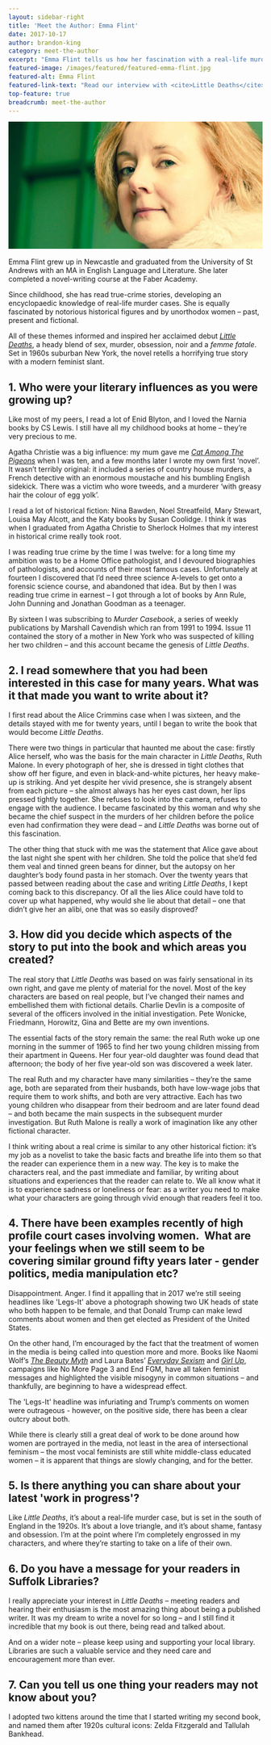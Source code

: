 ```yaml
---
layout: sidebar-right
title: 'Meet the Author: Emma Flint'
date: 2017-10-17
author: brandon-king
category: meet-the-author
excerpt: "Emma Flint tells us how her fascination with a real-life murder case led her to write <cite>Little Deaths</cite>."
featured-image: /images/featured/featured-emma-flint.jpg
featured-alt: Emma Flint
featured-link-text: "Read our interview with <cite>Little Deaths</cite> author Emma Flint."
top-feature: true
breadcrumb: meet-the-author
---
```


![Emma Flint](/images/featured/featured-emma-flint.jpg)

Emma Flint grew up in Newcastle and graduated from the University of St Andrews with an MA in English Language and Literature. She later completed a novel-writing course at the Faber Academy.

Since childhood, she has read true-crime stories, developing an encyclopaedic knowledge of real-life murder cases. She is equally fascinated by notorious historical figures and by unorthodox women – past, present and fictional.

All of these themes informed and inspired her acclaimed debut [<cite>Little Deaths</cite>](https://suffolk.spydus.co.uk/cgi-bin/spydus.exe/ENQ/OPAC/BIBENQ?BRN=2085364), a heady blend of sex, murder, obsession, noir and a *femme fatale*. Set in 1960s suburban New York, the novel retells a horrifying true story with a modern feminist slant.

## 1.	Who were your literary influences as you were growing up?

Like most of my peers, I read a lot of Enid Blyton, and I loved the Narnia books by CS Lewis. I still have all my childhood books at home – they’re very precious to me.

Agatha Christie was a big influence: my mum gave me [<cite>Cat Among The Pigeons</cite>](https://suffolk.spydus.co.uk/cgi-bin/spydus.exe/ENQ/OPAC/BIBENQ?BRN=1549923) when I was ten, and a few months later I wrote my own first ‘novel’. It wasn’t terribly original: it included a series of country house murders, a French detective with an enormous moustache and his bumbling English sidekick. There was a victim who wore tweeds, and a murderer ‘with greasy hair the colour of egg yolk’. 

I read a lot of historical fiction: Nina Bawden, Noel Streatfeild, Mary Stewart, Louisa May Alcott, and the Katy books by Susan Coolidge. I think it was when I graduated from Agatha Christie to Sherlock Holmes that my interest in historical crime really took root.

I was reading true crime by the time I was twelve: for a long time my ambition was to be a Home Office pathologist, and I devoured biographies of pathologists, and accounts of their most famous cases. Unfortunately at fourteen I discovered that I’d need three science A-levels to get onto a forensic science course, and abandoned that idea. But by then I was reading true crime in earnest – I got through a lot of books by Ann Rule, John Dunning and Jonathan Goodman as a teenager.

By sixteen I was subscribing to <cite>Murder Casebook</cite>, a series of weekly publications by Marshall Cavendish which ran from 1991 to 1994. Issue 11 contained the story of a mother in New York who was suspected of killing her two children – and this account became the genesis of <cite>Little Deaths</cite>.

## 2.	I read somewhere that you had been interested in this case for many years. What was it that made you want to write about it?

I first read about the Alice Crimmins case when I was sixteen, and the details stayed with me for twenty years, until I began to write the book that would become <cite>Little Deaths</cite>.

There were two things in particular that haunted me about the case: firstly Alice herself, who was the basis for the main character in <cite>Little Deaths</cite>, Ruth Malone. In every photograph of her, she is dressed in tight clothes that show off her figure, and even in black-and-white pictures, her heavy make-up is striking. And yet despite her vivid presence, she is strangely absent from each picture – she almost always has her eyes cast down, her lips pressed tightly together. She refuses to look into the camera, refuses to engage with the audience. I became fascinated by this woman and why she became the chief suspect in the murders of her children before the police even had confirmation they were dead – and <cite>Little Deaths</cite> was borne out of this fascination.

The other thing that stuck with me was the statement that Alice gave about the last night she spent with her children. She told the police that she’d fed them veal and tinned green beans for dinner, but the autopsy on her daughter’s body found pasta in her stomach. Over the twenty years that passed between reading about the case and writing <cite>Little Deaths</cite>, I kept coming back to this discrepancy. Of all the lies Alice could have told to cover up what happened, why would she lie about that detail – one that didn’t give her an alibi, one that was so easily disproved?

## 3.	How did you decide which aspects of the story to put into the book and which areas you created?

The real story that <cite>Little Deaths</cite> was based on was fairly sensational in its own right, and gave me plenty of material for the novel. Most of the key characters are based on real people, but I’ve changed their names and embellished them with fictional details. Charlie Devlin is a composite of several of the officers involved in the initial investigation. Pete Wonicke, Friedmann, Horowitz, Gina and Bette are my own inventions.

The essential facts of the story remain the same: the real Ruth woke up one morning in the summer of 1965 to find her two young children missing from their apartment in Queens.
Her four year-old daughter was found dead that afternoon; the body of her five year-old son was discovered a week later.

The real Ruth and my character have many similarities – they’re the same age, both are separated from their husbands, both have low-wage jobs that require them to work shifts, and both are very attractive. Each has two young children who disappear from their bedroom and are later found dead – and both became the main suspects in the subsequent
murder investigation. But Ruth Malone is really a work of imagination like any other fictional character.

I think writing about a real crime is similar to any other historical fiction: it’s my job as a novelist to take the basic facts and breathe life into them so that the reader can experience them in a new way. The key is to make the characters real, and the past immediate and familiar, by writing about situations and experiences that the reader can relate to. We all know what it is to experience sadness or loneliness or fear: as a writer you need to make what your characters are going through vivid enough that readers feel it too.

## 4.	There have been examples recently of high profile court cases involving women.  What are your feelings when we still seem to be covering similar ground fifty years later - gender politics, media manipulation etc?

Disappointment. Anger. I find it appalling that in 2017 we’re still seeing headlines like 'Legs-It' above a photograph showing two UK heads of state who both happen to be female, and that Donald Trump can make lewd comments about women and then get elected as President of the United States.

On the other hand, I’m encouraged by the fact that the treatment of women in the media is being called into question more and more. Books like Naomi Wolf’s [<cite>The Beauty Myth</cite>](https://suffolk.spydus.co.uk/cgi-bin/spydus.exe/ENQ/OPAC/BIBENQ?BRN=1697906) and Laura Bates’ [<cite>Everyday Sexism</cite>](https://suffolk.spydus.co.uk/cgi-bin/spydus.exe/ENQ/OPAC/BIBENQ?BRN=1548103) and [<cite>Girl Up</cite>](https://suffolk.spydus.co.uk/cgi-bin/spydus.exe/ENQ/OPAC/BIBENQ?BRN=1939265), campaigns like No More Page 3 and End FGM, have all taken feminist messages and highlighted the visible misogyny in common situations – and thankfully, are beginning to have a widespread effect.

The 'Legs-It' headline was infuriating and Trump’s comments on women were outrageous - however, on the positive side, there has been a clear outcry about both.

While there is clearly still a great deal of work to be done around how women are portrayed in the media, not least in the area of intersectional feminism – the most vocal feminists are still white middle-class educated women – it is apparent that things are slowly changing, and for the better.

## 5.	Is there anything you can share about your latest 'work in progress'?

Like <cite>Little Deaths</cite>, it’s about a real-life murder case, but is set in the south of England in the 1920s. It’s about a love triangle, and it’s about shame, fantasy and obsession. I’m at the point where I’m completely engrossed in my characters, and where they’re starting to take on a life of their own.

## 6.	Do you have a message for your readers in Suffolk Libraries?

I really appreciate your interest in <cite>Little Deaths</cite> – meeting readers and hearing their enthusiasm is the most amazing thing about being a published writer. It was my dream to write a novel for so long – and I still find it incredible that my book is out there, being read and talked about.

And on a wider note – please keep using and supporting your local library. Libraries are such a valuable service and they need care and encouragement more than ever.

## 7.	Can you tell us one thing your readers may not know about you?

I adopted two kittens around the time that I started writing my second book, and named them after 1920s cultural icons: Zelda Fitzgerald and Tallulah Bankhead.
